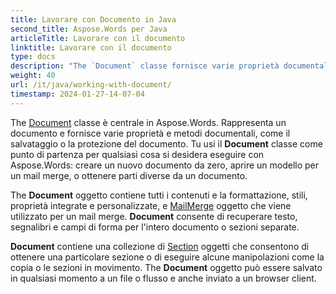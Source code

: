 ```yaml
---
title: Lavorare con Documento in Java
second_title: Aspose.Words per Java
articleTitle: Lavorare con il documento
linktitle: Lavorare con il documento
type: docs
description: "The `Document` classe fornisce varie proprietà documentali e metodi. Tu usi il `Document` classe come punto di partenza per qualsiasi cosa si desidera eseguire con Aspose.Words per Java. The `Document` oggetto può essere salvato in un file o in streaming e anche inviato a un browser."
weight: 40
url: /it/java/working-with-document/
timestamp: 2024-01-27-14-07-04
---
```


The [Document](https://reference.aspose.com/words/java/com.aspose.words/document/) classe è centrale in Aspose.Words. Rappresenta un documento e fornisce varie proprietà e metodi documentali, come il salvataggio o la protezione del documento. Tu usi il **Document** classe come punto di partenza per qualsiasi cosa si desidera eseguire con Aspose.Words: creare un nuovo documento da zero, aprire un modello per un mail merge, o ottenere parti diverse da un documento.

The **Document** oggetto contiene tutti i contenuti e la formattazione, stili, proprietà integrate e personalizzate, e [MailMerge](https://reference.aspose.com/words/java/com.aspose.words/mailmerge/) oggetto che viene utilizzato per un mail merge. **Document** consente di recuperare testo, segnalibri e campi di forma per l'intero documento o sezioni separate.

**Document** contiene una collezione di [Section](https://reference.aspose.com/words/java/com.aspose.words/section/) oggetti che consentono di ottenere una particolare sezione o di eseguire alcune manipolazioni come la copia o le sezioni in movimento. The **Document** oggetto può essere salvato in qualsiasi momento a un file o flusso e anche inviato a un browser client.
